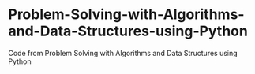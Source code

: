 # Problem-Solving-with-Algorithms-and-Data-Structures-using-Python
Code from Problem Solving with Algorithms and Data Structures using Python
